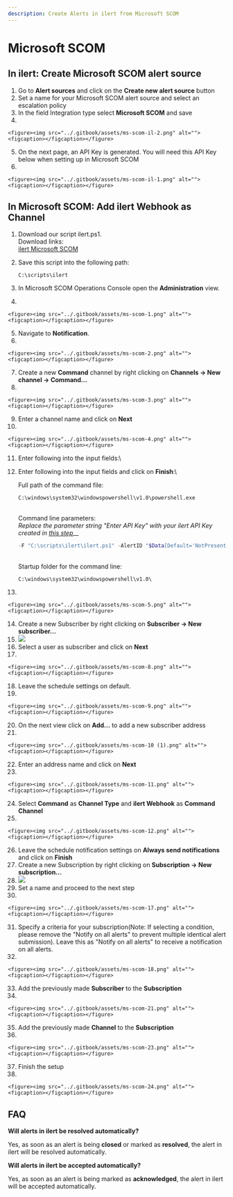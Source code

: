 ```yaml
---
description: Create Alerts in ilert from Microsoft SCOM
---
```


# Microsoft SCOM

## In ilert: Create Microsoft SCOM alert source

1. Go to **Alert sources** and click on the **Create new alert source** button
2. Set a name for your Microsoft SCOM alert source and select an escalation policy
3. In the field Integration type select **Microsoft SCOM** and save
4.

    <figure><img src="../.gitbook/assets/ms-scom-il-2.png" alt=""><figcaption></figcaption></figure>
5. On the next page, an API Key is generated. You will need this API Key below when setting up in Microsoft SCOM
6.

    <figure><img src="../.gitbook/assets/ms-scom-il-1.png" alt=""><figcaption></figcaption></figure>

## In Microsoft SCOM: Add ilert Webhook as Channel

1. Download our script ilert.ps1.\
   Download links:\
   [ilert Microsoft SCOM](https://github.com/iLert/ilert-ms-scom)
2.  Save this script into the following path:

    ```
    C:\scripts\ilert
    ```
3. In Microsoft SCOM Operations Console open the **Administration** view.
4.

    <figure><img src="../.gitbook/assets/ms-scom-1.png" alt=""><figcaption></figcaption></figure>
5. Navigate to **Notification**.
6.

    <figure><img src="../.gitbook/assets/ms-scom-2.png" alt=""><figcaption></figcaption></figure>
7. Create a new **Command** channel by right clicking on **Channels -> New channel -> Command...**
8.

    <figure><img src="../.gitbook/assets/ms-scom-3.png" alt=""><figcaption></figcaption></figure>
9. Enter a channel name and click on **Next**
10.

    <figure><img src="../.gitbook/assets/ms-scom-4.png" alt=""><figcaption></figcaption></figure>
11. Enter following into the input fields:\\
12. Enter following into the input fields and click on **Finish**:\\

    Full path of the command file:

    ```
    C:\windows\system32\windowspowershell\v1.0\powershell.exe
    ```

    \
    Command line parameters:\
    _Replace the parameter string "Enter API Key" with your ilert API Key created in_ [_this step_](ms-scom.md#in-ilert-create-microsoft-scom-alert-source)\_\_

    ```powershell
    -F "C:\scripts\ilert\ilert.ps1" -AlertID "$Data[Default='NotPresent']/Context/DataItem/AlertId$" -AlertSourceKey "Enter API Key"
    ```

    \
    Startup folder for the command line:

    ```
    C:\windows\system32\windowspowershell\v1.0\
    ```
13.

    <figure><img src="../.gitbook/assets/ms-scom-5.png" alt=""><figcaption></figcaption></figure>
14. Create a new Subscriber by right clicking on **Subscriber -> New subscriber...**
15. ![](<../.gitbook/assets/image (4).png>)
16. Select a user as subscriber and click on **Next**
17.

    <figure><img src="../.gitbook/assets/ms-scom-8.png" alt=""><figcaption></figcaption></figure>
18. Leave the schedule settings on default.
19.

    <figure><img src="../.gitbook/assets/ms-scom-9.png" alt=""><figcaption></figcaption></figure>
20. On the next view click on **Add...** to add a new subscriber address
21.

    <figure><img src="../.gitbook/assets/ms-scom-10 (1).png" alt=""><figcaption></figcaption></figure>
22. Enter an address name and click on **Next**
23.

    <figure><img src="../.gitbook/assets/ms-scom-11.png" alt=""><figcaption></figcaption></figure>
24. Select **Command** as **Channel Type** and **ilert Webhook** as **Command Channel**
25.

    <figure><img src="../.gitbook/assets/ms-scom-12.png" alt=""><figcaption></figcaption></figure>
26. Leave the schedule notification settings on **Always send notifications** and click on **Finish**
27. Create a new Subscription by right clicking on **Subscription -> New subscription...**
28. ![](<../.gitbook/assets/image (2) (3).png>)
29. Set a name and proceed to the next step
30.

    <figure><img src="../.gitbook/assets/ms-scom-17.png" alt=""><figcaption></figcaption></figure>
31. Specify a criteria for your subscription(Note: If selecting a condition, please remove the "Notify on all alerts" to prevent multiple identical alert submission). Leave this as "Notify on all alerts" to receive a notification on all alerts.
32.

    <figure><img src="../.gitbook/assets/ms-scom-18.png" alt=""><figcaption></figcaption></figure>
33. Add the previously made **Subscriber** to the **Subscription**
34.

    <figure><img src="../.gitbook/assets/ms-scom-21.png" alt=""><figcaption></figcaption></figure>
35. Add the previously made **Channel** to the **Subscription**
36.

    <figure><img src="../.gitbook/assets/ms-scom-23.png" alt=""><figcaption></figcaption></figure>
37. Finish the setup
38.

    <figure><img src="../.gitbook/assets/ms-scom-24.png" alt=""><figcaption></figcaption></figure>

## FAQ

**Will alerts in ilert be resolved automatically?**

Yes, as soon as an alert is being **closed** or marked as **resolved**, the alert in ilert will be resolved automatically.

**Will alerts in ilert be accepted automatically?**

Yes, as soon as an alert is being marked as **acknowledged**, the alert in ilert will be accepted automatically.
